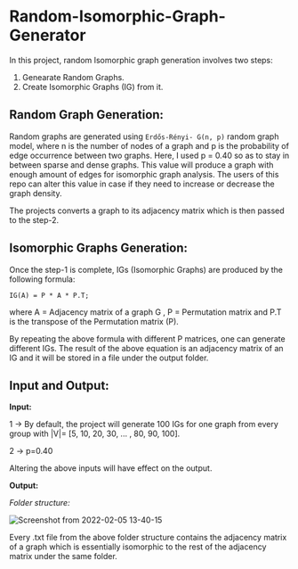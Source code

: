 # Random-Isomorphic-Graph-Generator

In this project, random Isomorphic graph generation involves two steps:
1. Genearate Random Graphs.
2. Create Isomorphic Graphs (IG) from it.


## Random Graph Generation:
Random graphs are generated using `Erdős-Rényi- G(n, p)` random graph model, where n is the number of nodes of a graph and p is the probability of edge occurrence between two graphs.
Here, I used p = 0.40 so as to stay in between sparse and dense graphs. This value will produce a graph with enough amount of edges for isomorphic graph analysis.
The users of this repo can alter this value in case if they need to increase or decrease the graph density.

The projects converts a graph to its adjacency matrix which is then passed to the step-2.

## Isomorphic Graphs Generation:
Once the step-1 is complete, IGs (Isomorphic Graphs) are produced by the following formula:

  `IG(A) = P * A * P.T;`
  
 where A = Adjacency matrix of a graph G , P = Permutation matrix and P.T is the transpose of the Permutation matrix (P).
 
 By repeating the above formula with different P matrices, one can generate different IGs. The result of the above equation is an adjacency matrix of an IG and it will be stored in a file under the output folder.
 
 ## Input and Output:
 
 **Input:**
 
 1 -> By default, the project will generate 100 IGs for one graph from every group with |V|= [5, 10, 20, 30, ... , 80, 90, 100].
 
 2 -> p=0.40
 
 Altering the above inputs will have effect on the output.
 
 **Output:**
 
 _Folder structure:_

![Screenshot from 2022-02-05 13-40-15](https://user-images.githubusercontent.com/29046579/152634150-63ecf007-2618-4068-b10d-8fa636a46755.png)

 Every .txt file from the above folder structure contains the adjacency matrix of a graph which is essentially isomorphic to the rest of the adjacency matrix under the same folder.
      
 

